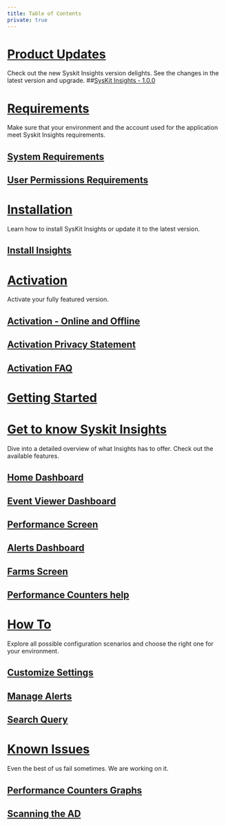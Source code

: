 ```yaml
---
title: Table of Contents
private: true
---
```


# [Product Updates](product-updates)
Check out the new Syskit Insights version delights. See the changes in the latest version and upgrade. 
##[SysKit Insights - 1.0.0](insights-release-note.md)

# [Requirements](requirements)
Make sure that your environment and the account used for the application meet Syskit Insights requirements.
## [System Requirements](system-requirements.md)
## [User Permissions Requirements](user-permissions-requirements.md)

# [Installation](installation)
Learn how to install SysKit Insights or update it to the latest version. 
## [Install Insights](install-insights.md)

# [Activation](activation)
Activate your fully featured version.
## [Activation - Online and Offline](online-offline-activation.md)
## [Activation Privacy Statement](activation-privacy-statement.md)
## [Activation FAQ](activation-faq.md)

# [Getting Started](getting-started)

# [Get to know Syskit Insights](get-to-know-insights)
Dive into a detailed overview of what Insights has to offer. Check out the available features. 
## [Home Dashboard](insights-home.md)
## [Event Viewer Dashboard](event-viewer.md)
## [Performance Screen](performance-screen.md)
## [Alerts Dashboard](insights-alerts.md)
## [Farms Screen](farms-screen.md)
## [Performance Counters help](performance-counters.md)

# [How To](how-to)
Explore all possible configuration scenarios and choose the right one for your environment.

## [Customize Settings](customize-settings.md)
## [Manage Alerts](manage-alerts.md)
## [Search Query](search-query.md)

# [Known Issues](known-issues)
Even the best of us fail sometimes. We are working on it. 
## [Performance Counters Graphs](performance-counters-laptop-sleeping.md)
## [Scanning the AD](scan-ad-server-number.md)
